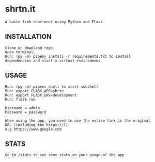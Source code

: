 # shrtn.it

    A basic link shortener using Python and Flask

## INSTALLATION

    Clone or downlaod repo.
    Open terminal.
    Run: (py -m) pipenv install -r requirements.txt to install dependencies and start a virtual environment

## USAGE

    Run: (py -m) pipenv shell to start subshell
    Run: export FLASK_APP=shrtn
    Run: export FLASK_ENV=development
    Run: flask run

    Username = admin
    Password = password

    When using the app, you need to use the entire link in the original URL (including the https://!)
    e.g https://www.google.com

## STATS
    Go to /stats to see some stats on your usage of the app


